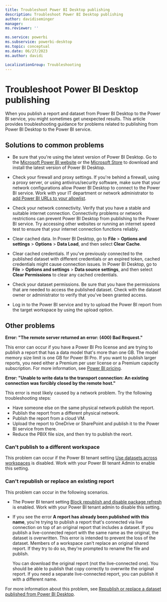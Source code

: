 ```yaml
---
title: Troubleshoot Power BI Desktop publishing
description: Troubleshoot Power BI Desktop publishing
author: davidiseminger
manager: 
ms.reviewer: ''

ms.service: powerbi
ms.subservice: powerbi-desktop
ms.topic: conceptual
ms.date: 06/27/2023
ms.author: davidi

LocalizationGroup: Troubleshooting
---
```


# Troubleshoot Power BI Desktop publishing

When you publish a report and dataset from Power BI Desktop to the Power BI service, you might sometimes get unexpected results. This article provides troubleshooting guidance for problems related to publishing from Power BI Desktop to the Power BI service.

## Solutions to common problems

- Be sure that you're using the latest version of Power BI Desktop. Go to the [Microsoft Power BI website](https://powerbi.microsoft.com/downloads/) or the [Microsoft Store](https://apps.microsoft.com/store/detail/power-bi-desktop/9NTXR16HNW1T) to download and install the latest version of Power BI Desktop. 

- Check your firewall and proxy settings. If you're behind a firewall, using a proxy server, or using antivirus/security software, make sure that your network configurations allow Power BI Desktop to connect to the Power BI service. Work with your IT department or network administrator to [add Power BI URLs to your allowlist](/power-bi/admin/power-bi-allow-list-urls). 

- Check your network connectivity. Verify that you have a stable and suitable internet connection. Connectivity problems or network restrictions can prevent Power BI Desktop from publishing to the Power BI service. Try accessing other websites or running an internet speed test to ensure that your internet connection functions reliably.

- Clear cached data. In Power BI Desktop, go to **File** > **Options and settings** > **Options** > **Data Load**, and then select **Clear Cache**.

- Clear cached credentials. If you've previously connected to the published dataset with different credentials or an expired token, cached credentials might cause connection issues. In Power BI Desktop, go to **File** > **Options and settings** > **Data source settings**, and then select **Clear Permissions** to clear any cached credentials.

- Check your dataset permissions. Be sure that you have the permissions that are needed to access the published dataset. Check with the dataset owner or administrator to verify that you've been granted access.

- Log in to the Power BI service and try to upload the Power BI report from the target workspace by using the upload option.

## Other problems

**Error: "The remote server returned an error: (400) Bad Request."**

This error can occur if you have a Power BI Pro license and are trying to publish a report that has a data model that's more than one GB. The model memory size limit is one GB for Power BI Pro. If you want to publish larger reports, you need either a Premium per user license or a Premium capacity subscription. For more information, see [Power BI pricing](https://powerbi.microsoft.com/pricing/). 

**Error: "Unable to write data to the transport connection: An existing connection was forcibly closed by the remote host."**

This error is most likely caused by a network problem. Try the following troubleshooting steps:

- Have someone else on the same physical network publish the report.
- Publish the report from a different physical network.
- Publish the report from a cloud VM.
- Upload the report to OneDrive or SharePoint and publish it to the Power BI service from there.
- Reduce the PBIX file size, and then try to publish the reort.

### Can't publish to a different workspace

This problem can occur if the Power BI tenant setting [Use datasets across workspaces](/power-bi/admin/service-admin-portal-workspace#use-datasets-across-workspaces) is disabled. Work with your Power BI tenant Admin to enable this setting.

### Can't republish or replace an existing report

This problem can occur in the following scenarios.

- The Power BI tenant setting [Block republish and disable package refresh](/power-bi/admin/service-admin-portal-dataset-security#block-republish-and-disable-package-refresh) is enabled. Work with your Power BI tenant admin to disable this setting.

- If you see the error **A report has already been published with this name**, you're trying to publish a report that's connected via live connection on top of an original report that includes a dataset. If you publish a live-connected report with the same name as the original, the dataset is overwritten. This error is intended to prevent the loss of the dataset. Members of a workspace can't replace an original shared report. If they try to do so, they're prompted to rename the file and publish.

   You can download the original report (not the live-connected one). You should be able to publish that copy correctly to overwrite the original report. If you need a separate live-connected report, you can publish it with a different name.

For more information about this problem, see [Republish or replace a dataset published from Power BI Desktop](/power-bi/create-reports/desktop-upload-desktop-files#republish-or-replace-a-dataset-published-from-power-bi-desktop).